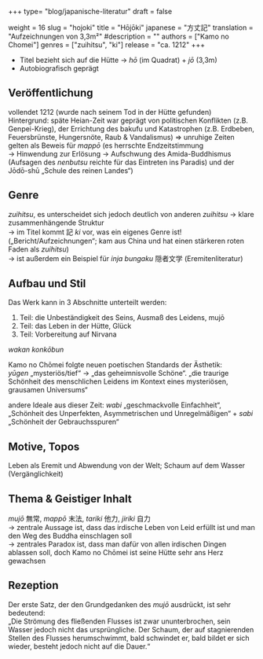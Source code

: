 +++
type= "blog/japanische-literatur"
draft = false

weight = 16
slug = "hojoki"
title = "Hōjōki"
japanese = "方丈記"
translation = "Aufzeichnungen von 3,3m²"
#description = ""
authors = ["Kamo no Chomei"]
genres = ["zuihitsu", "ki"]
release = "ca. 1212"
+++

- Titel bezieht sich auf die Hütte -> _hō_ (im Quadrat) + _jō_ (3,3m)
- Autobiografisch geprägt

## Veröffentlichung

vollendet 1212 (wurde nach seinem Tod in der Hütte gefunden)  
Hintergrund: späte Heian-Zeit war geprägt von politischen Konflikten (z.B. Genpei-Krieg), der Errichtung des bakufu und Katastrophen (z.B. Erdbeben, Feuersbrünste, Hungersnöte, Raub & Vandalismus) => unruhige Zeiten gelten als Beweis für _mappō_ (es herrschte Endzeitstimmung  
-> Hinwendung zur Erlösung -> Aufschwung des Amida-Buddhismus (Aufsagen des _nenbutsu_ reichte für das Eintreten ins Paradis) und der Jōdō-shū „Schule des reinen Landes“)

## Genre

_zuihitsu_, es unterscheidet sich jedoch deutlich von anderen _zuihitsu_ -> klare zusammenhängende Struktur  
-> im Titel kommt 記 _ki_ vor, was ein eigenes Genre ist! („Bericht/Aufzeichnungen“; kam aus China und hat einen stärkeren roten Faden als _zuihitsu_)  
-> ist außerdem ein Beispiel für _inja bungaku_ 隠者文学 (Eremitenliteratur)

## Aufbau und Stil

Das Werk kann in 3 Abschnitte unterteilt werden:

1. Teil: die Unbeständigkeit des Seins, Ausmaß des Leidens, mujō  
2. Teil: das Leben in der Hütte, Glück  
3. Teil: Vorbereitung auf Nirvana

_wakan konkōbun_

Kamo no Chōmei folgte neuen poetischen Standards der Ästhetik:  
_yūgen_ „mysteriös/tief“ -> „das geheimnisvolle Schöne“. „die traurige Schönheit des menschlichen Leidens im Kontext eines mysteriösen, grausamen Universums“

andere Ideale aus dieser Zeit: _wabi_ „geschmackvolle Einfachheit“, „Schönheit des Unperfekten, Asymmetrischen und Unregelmäßigen“ + _sabi_ „Schönheit der Gebrauchsspuren“

## Motive, Topos

Leben als Eremit und Abwendung von der Welt; Schaum auf dem Wasser (Vergänglichkeit)

## Thema & Geistiger Inhalt

_mujō_ 無常, _mappō_ 末法, _tariki_ 他力, _jiriki_ 自力  
-> zentrale Aussage ist, dass das irdische Leben von Leid erfüllt ist und man den Weg des Buddha einschlagen soll  
-> zentrales Paradox ist, dass man dafür von allen irdischen Dingen ablassen soll, doch Kamo no Chōmei ist seine Hütte sehr ans Herz gewachsen

## Rezeption

Der erste Satz, der den Grundgedanken des _mujō_ ausdrückt, ist sehr bedeutend:  
„Die Strömung des fließenden Flusses ist zwar ununterbrochen, sein Wasser jedoch nicht das ursprüngliche. Der Schaum, der auf stagnierenden Stellen des Flusses herumschwimmt, bald schwindet er, bald bildet er sich wieder, besteht jedoch nicht auf die Dauer.“
